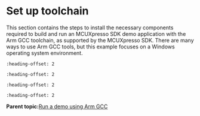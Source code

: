 # Set up toolchain

This section contains the steps to install the necessary components required to build and run an MCUXpresso SDK demo application with the Arm GCC toolchain, as supported by the MCUXpresso SDK. There are many ways to use Arm GCC tools, but this example focuses on a Windows operating system environment.


```{include} ../topics/arm_gcc_install_gcc_arm_embedded_tool_chain.md
:heading-offset: 2
```

```{include} ../topics/arm_gcc_install_mingw_only_required_on_windows_os.md
:heading-offset: 2
```

```{include} ../topics/arm_gcc_add_a_new_system_environment_variable_for_armgcc_d.md
:heading-offset: 2
```

```{include} ../topics/arm_gcc_install_cmake.md
:heading-offset: 2
```

**Parent topic:**[Run a demo using Arm GCC](../topics/run_a_demo_using_arm_gcc.md)

